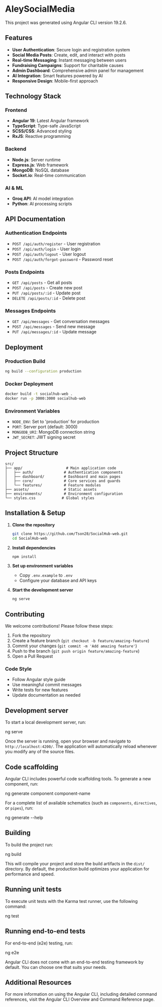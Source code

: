 # AleySocialMedia

This project was generated using Angular CLI version 19.2.6.

## Features

- **User Authentication**: Secure login and registration system
- **Social Media Posts**: Create, edit, and interact with posts
- **Real-time Messaging**: Instant messaging between users
- **Fundraising Campaigns**: Support for charitable causes
- **Admin Dashboard**: Comprehensive admin panel for management
- **AI Integration**: Smart features powered by AI
- **Responsive Design**: Mobile-first approach

## Technology Stack

### Frontend
- **Angular 19**: Latest Angular framework
- **TypeScript**: Type-safe JavaScript
- **SCSS/CSS**: Advanced styling
- **RxJS**: Reactive programming

### Backend
- **Node.js**: Server runtime
- **Express.js**: Web framework
- **MongoDB**: NoSQL database
- **Socket.io**: Real-time communication

### AI & ML
- **Groq API**: AI model integration
- **Python**: AI processing scripts

## API Documentation

### Authentication Endpoints
- `POST /api/auth/register` - User registration
- `POST /api/auth/login` - User login
- `POST /api/auth/logout` - User logout
- `POST /api/auth/forgot-password` - Password reset

### Posts Endpoints
- `GET /api/posts` - Get all posts
- `POST /api/posts` - Create new post
- `PUT /api/posts/:id` - Update post
- `DELETE /api/posts/:id` - Delete post

### Messages Endpoints
- `GET /api/messages` - Get conversation messages
- `POST /api/messages` - Send new message
- `PUT /api/messages/:id` - Update message

## Deployment

### Production Build
```bash
ng build --configuration production
```

### Docker Deployment
```bash
docker build -t socialhub-web .
docker run -p 3000:3000 socialhub-web
```

### Environment Variables
- `NODE_ENV`: Set to 'production' for production
- `PORT`: Server port (default: 3000)
- `MONGODB_URI`: MongoDB connection string
- `JWT_SECRET`: JWT signing secret

## Project Structure

```
src/
├── app/                    # Main application code
│   ├── auth/              # Authentication components
│   ├── dashboard/         # Dashboard and main pages
│   ├── core/              # Core services and guards
│   └── features/          # Feature modules
├── assets/                # Static assets
├── environments/          # Environment configuration
└── styles.css            # Global styles
```

## Installation & Setup

1. **Clone the repository**
   ```bash
   git clone https://github.com/Tson28/SocialHub-web.git
   cd SocialHub-web
   ```

2. **Install dependencies**
   ```bash
   npm install
   ```

3. **Set up environment variables**
   - Copy `.env.example` to `.env`
   - Configure your database and API keys

4. **Start the development server**
   ```bash
   ng serve
   ```

## Contributing

We welcome contributions! Please follow these steps:

1. Fork the repository
2. Create a feature branch (`git checkout -b feature/amazing-feature`)
3. Commit your changes (`git commit -m 'Add amazing feature'`)
4. Push to the branch (`git push origin feature/amazing-feature`)
5. Open a Pull Request

### Code Style

- Follow Angular style guide
- Use meaningful commit messages
- Write tests for new features
- Update documentation as needed

## Development server

To start a local development server, run:

ng serve

Once the server is running, open your browser and navigate to `http://localhost:4200/`. The application will automatically reload whenever you modify any of the source files.

## Code scaffolding

Angular CLI includes powerful code scaffolding tools. To generate a new component, run:

ng generate component component-name

For a complete list of available schematics (such as `components`, `directives`, or `pipes`), run:

ng generate --help

## Building

To build the project run:

ng build

This will compile your project and store the build artifacts in the `dist/` directory. By default, the production build optimizes your application for performance and speed.

## Running unit tests

To execute unit tests with the Karma test runner, use the following command:

ng test

## Running end-to-end tests

For end-to-end (e2e) testing, run:

ng e2e

Angular CLI does not come with an end-to-end testing framework by default. You can choose one that suits your needs.

## Additional Resources

For more information on using the Angular CLI, including detailed command references, visit the Angular CLI Overview and Command Reference page.
